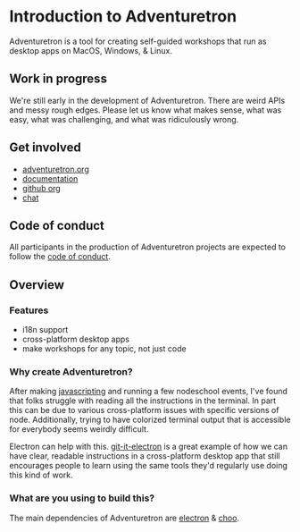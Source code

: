 # Introduction to Adventuretron

Adventuretron is a tool for creating self-guided workshops that run as desktop apps on MacOS, Windows, & Linux.

## Work in progress

We're still early in the development of Adventuretron. There are weird APIs and messy rough edges. Please let us know what makes sense, what was easy, what was challenging, and what was ridiculously wrong.

## Get involved

- [adventuretron.org](https://adventuretron.org)
- [documentation](https://docs.adventuretron.org)
- [github org](https://github.com/adventuretron)
- [chat](https://gitter.im/adventuretron/discuss)

## Code of conduct

All participants in the production of Adventuretron projects are expected to follow the [code of conduct](https://github.com/adventuretron/discuss/tree/master/CONDUCT.md).

## Overview

### Features
- i18n support
- cross-platform desktop apps
- make workshops for any topic, not just code

### Why create Adventuretron?

After making [javascripting](https://github.com/sethvincent/javascripting) and running a few nodeschool events, I've found that folks struggle with reading all the instructions in the terminal. In part this can be due to various cross-platform issues with specific versions of node. Additionally, trying to have colorized terminal output that is accessible for everybody seems weirdly difficult.

Electron can help with this. [git-it-electron](https://github.com/jlord/git-it-electron) is a great example of how we can have clear, readable instructions in a cross-platform desktop app that still encourages people to learn using the same tools they'd regularly use doing this kind of work.

### What are you using to build this?

The main dependencies of Adventuretron are [electron](http://electron.atom.io/) & [choo](https://github.com/yoshuawuyts/choo).
